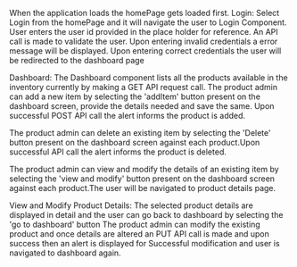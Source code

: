 When the application loads the homePage gets loaded first.
Login:
Select Login from the homePage and it will navigate the user to Login Component.
  User enters the user id provided in the place holder for reference. An API call is made to validate the user. 
  Upon entering invalid credentials a error message will be displayed.
  Upon entering correct credentials the user will be redirected to the dashboard page
  
Dashboard:
The Dashboard component lists all the products available in the inventory currently by making a GET API request call.
  The product admin can add a new item by selecting the 'addItem' button present on the dashboard screen, provide the details needed and save the same.
  Upon successful POST API call the alert informs the product is added.
  
  The product admin can delete an existing item by selecting the 'Delete' button present on the dashboard screen against each product.Upon successful API call the alert    informs the product is deleted.
  
   The product admin can view and modify the details of an existing item by selecting the 'view and modify' button present on the dashboard screen against each product.The user will be navigated to product details page.

View and Modify Product Details:
The selected product details are displayed in detail and the user can go back to dashboard by selecting the 'go to dashboard' button
  The product admin can modify the existing product and once details are altered an PUT API call is made and upon success then an alert is displayed for Successful modification and user is navigated to dashboard again.  
   
  
